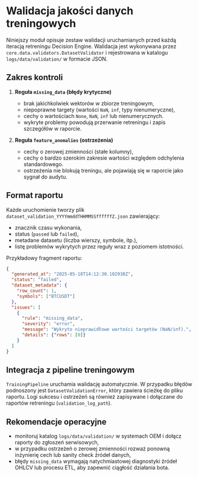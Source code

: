 # Walidacja jakości danych treningowych

Niniejszy moduł opisuje zestaw walidacji uruchamianych przed każdą iteracją retreningu
Decision Engine. Walidacja jest wykonywana przez `core.data.validators.DatasetValidator`
i rejestrowana w katalogu `logs/data/validation/` w formacie JSON.

## Zakres kontroli

1. **Reguła `missing_data` (błędy krytyczne)**
   - brak jakichkolwiek wektorów w zbiorze treningowym,
   - niepoprawne targety (wartości `NaN`, `inf`, typy nienumeryczne),
   - cechy o wartościach `None`, `NaN`, `inf` lub nienumerycznych.
   - wykryte problemy powodują przerwanie retreningu i zapis szczegółów w raporcie.

2. **Reguła `feature_anomalies` (ostrzeżenia)**
   - cechy o zerowej zmienności (stałe kolumny),
   - cechy o bardzo szerokim zakresie wartości względem odchylenia standardowego.
   - ostrzeżenia nie blokują treningu, ale pojawiają się w raporcie jako sygnał do audytu.

## Format raportu

Każde uruchomienie tworzy plik `dataset_validation_YYYYmmddTHHMMSSffffffZ.json` zawierający:

- znacznik czasu wykonania,
- status (`passed` lub `failed`),
- metadane datasetu (liczba wierszy, symbole, itp.),
- listę problemów wykrytych przez reguły wraz z poziomem istotności.

Przykładowy fragment raportu:

```json
{
  "generated_at": "2025-05-18T14:12:30.102938Z",
  "status": "failed",
  "dataset_metadata": {
    "row_count": 1,
    "symbols": ["BTCUSDT"]
  },
  "issues": [
    {
      "rule": "missing_data",
      "severity": "error",
      "message": "Wykryto nieprawidłowe wartości targetów (NaN/inf).",
      "details": {"rows": [0]}
    }
  ]
}
```

## Integracja z pipeline treningowym

`TrainingPipeline` uruchamia walidację automatycznie. W przypadku błędów podnoszony jest
`DatasetValidationError`, który zawiera ścieżkę do pliku raportu. Logi sukcesu i ostrzeżeń
są również zapisywane i dołączane do raportów retreningu (`validation_log_path`).

## Rekomendacje operacyjne

- monitoruj katalog `logs/data/validation/` w systemach OEM i dołącz raporty do zgłoszeń
  serwisowych,
- w przypadku ostrzeżeń o zerowej zmienności rozważ ponowną inżynierię cech lub sanity check
  źródeł danych,
- błędy `missing_data` wymagają natychmiastowej diagnostyki źródeł OHLCV lub procesu ETL,
  aby zapewnić ciągłość działania bota.
